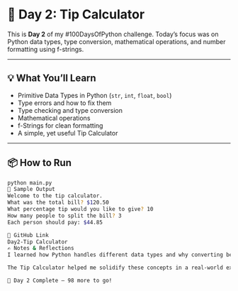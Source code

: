 # 🚀 Day 2: Tip Calculator

This is **Day 2** of my #100DaysOfPython challenge. Today’s focus was on Python data types, type conversion, mathematical operations, and number formatting using f-strings.

---

## 💡 What You’ll Learn

- Primitive Data Types in Python (`str`, `int`, `float`, `bool`)
- Type errors and how to fix them
- Type checking and type conversion
- Mathematical operations
- f-Strings for clean formatting
- A simple, yet useful Tip Calculator

---

## 📦 How to Run

```bash
python main.py
🧪 Sample Output
Welcome to the tip calculator.
What was the total bill? $120.50
What percentage tip would you like to give? 10
How many people to split the bill? 3
Each person should pay: $44.85

🔗 GitHub Link
Day2-Tip Calculator
✍️ Notes & Reflections
I learned how Python handles different data types and why converting between them is crucial for user input. Understanding f-strings made formatting cleaner and more intuitive.

The Tip Calculator helped me solidify these concepts in a real-world example. Debugging small issues like type errors helped improve my confidence.

📅 Day 2 Complete — 98 more to go!
